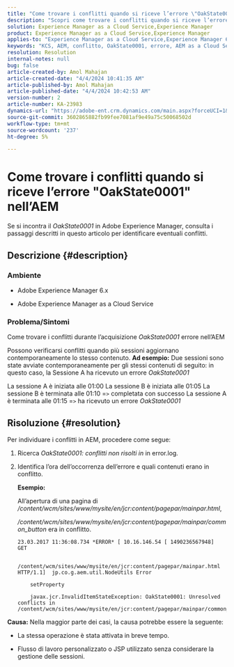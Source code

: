 ```yaml
---
title: "Come trovare i conflitti quando si riceve l’errore \"OakState0001\" nell’AEM"
description: "Scopri come trovare i conflitti quando si riceve l’errore OakState0001 in Adobe Experience Manager."
solution: Experience Manager as a Cloud Service,Experience Manager
product: Experience Manager as a Cloud Service,Experience Manager
applies-to: "Experience Manager as a Cloud Service,Experience Manager 6.5"
keywords: "KCS, AEM, conflitto, OakState0001, errore, AEM as a Cloud Service"
resolution: Resolution
internal-notes: null
bug: false
article-created-by: Amol Mahajan
article-created-date: "4/4/2024 10:41:35 AM"
article-published-by: Amol Mahajan
article-published-date: "4/4/2024 10:42:53 AM"
version-number: 2
article-number: KA-23983
dynamics-url: "https://adobe-ent.crm.dynamics.com/main.aspx?forceUCI=1&pagetype=entityrecord&etn=knowledgearticle&id=4af493e6-6ff2-ee11-904c-6045bd006268"
source-git-commit: 3602865882fb99fee7081af9e49a75c50068502d
workflow-type: tm+mt
source-wordcount: '237'
ht-degree: 5%

---
```


# Come trovare i conflitti quando si riceve l’errore &quot;OakState0001&quot; nell’AEM


Se si incontra il *OakState0001* in Adobe Experience Manager, consulta i passaggi descritti in questo articolo per identificare eventuali conflitti.

## Descrizione {#description}


### <b>Ambiente</b>

- Adobe Experience Manager 6.x


- Adobe Experience Manager as a Cloud Service




### <b>Problema/Sintomi</b>

Come trovare i conflitti durante l’acquisizione *OakState0001* errore nell’AEM

Possono verificarsi conflitti quando più sessioni aggiornano contemporaneamente lo stesso contenuto.
<b>Ad esempio:</b>
Due sessioni sono state avviate contemporaneamente per gli stessi contenuti di seguito: in questo caso, la Sessione A ha ricevuto un errore *OakState0001*

La sessione A è iniziata alle 01:00 La sessione B è iniziata alle 01:05 La sessione B è terminata alle 01:10 =`>`  completata con successo La sessione A è terminata alle 01:15 =`>`  ha ricevuto un errore *OakState0001*


## Risoluzione {#resolution}


Per individuare i conflitti in AEM, procedere come segue:

1. Ricerca *OakState0001: conflitti non risolti in* in error.log.


2. Identifica l’ora dell’occorrenza dell’errore e quali contenuti erano in conflitto.

   <b>Esempio:</b>



   All’apertura di una pagina di */content/wcm/sites/www/mysite/en/jcr:content/pagepar/mainpar.html*,



   */content/wcm/sites/www/mysite/en/jcr:content/pagepar/mainpar/common_button* era in conflitto.


   ```
   23.03.2017 11:36:08.734 *ERROR* [ 10.16.146.54 [ 1490236567948]  GET
   
       /content/wcm/sites/www/mysite/en/jcr:content/pagepar/mainpar.html HTTP/1.1]  jp.co.g.aem.util.NodeUtils Error
   
       setProperty
   
       javax.jcr.InvalidItemStateException: OakState0001: Unresolved conflicts in /content/wcm/sites/www/mysite/en/jcr:content/pagepar/mainpar/common_button
   ```



<b>Causa:</b>
Nella maggior parte dei casi, la causa potrebbe essere la seguente:

- La stessa operazione è stata attivata in breve tempo.


- Flusso di lavoro personalizzato o JSP utilizzato senza considerare la gestione delle sessioni.

